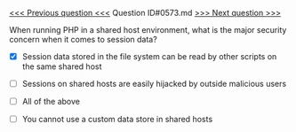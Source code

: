 [<<< Previous question <<<](0572.md)  Question ID#0573.md  [>>> Next question >>>](0574.md) 

When running PHP in a shared host environment, what is the major security concern when it comes to session data?




- [x] Session data stored in the file system can be read by other scripts on the same shared host

- [ ] Sessions on shared hosts are easily hijacked by outside malicious users

- [ ] All of the above

- [ ] You cannot use a custom data store in shared hosts

